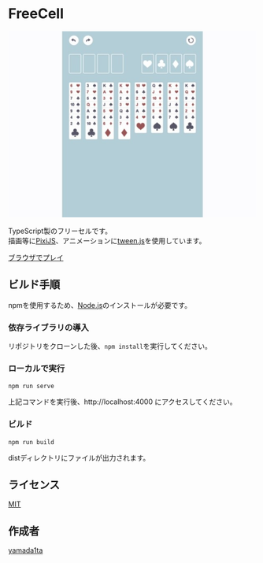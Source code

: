 FreeCell
====

![capture](README_img.jpg)

TypeScript製のフリーセルです。  
描画等に[PixiJS](https://github.com/pixijs/pixi.js)、アニメーションに[tween.js](https://github.com/tweenjs/tween.js)を使用しています。

[ブラウザでプレイ](https://yamada1ta.github.io/freecell)

## ビルド手順
npmを使用するため、[Node.js](https://nodejs.org)のインストールが必要です。

### 依存ライブラリの導入
リポジトリをクローンした後、`npm install`を実行してください。

### ローカルで実行
```
npm run serve
```
上記コマンドを実行後、http://localhost:4000 にアクセスしてください。

### ビルド
```
npm run build
```
distディレクトリにファイルが出力されます。

## ライセンス
[MIT](LICENSE)

## 作成者
[yamada1ta](https://github.com/yamada1ta)
